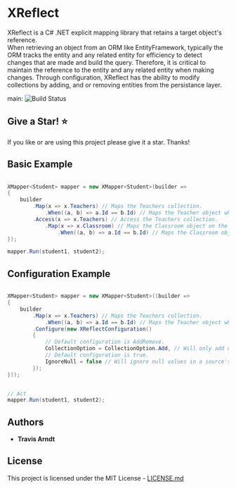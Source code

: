 # XReflect

XReflect is a C# .NET explicit mapping library that retains a target object's reference. 
<br />
When retrieving an object from an ORM like EntityFramework, typically the ORM tracks the entity and any related entity for efficiency to detect changes that are made and build the query. Therefore, it is critical to maintain the reference to the entity and any related entity when making changes. Through configuration, XReflect has the ability to modify collections by adding, and or removing entities from the persistance layer.

main: ![Build Status](https://github.com/Tmarndt1/XReflect/workflows/.NET/badge.svg?branch=main)

## Give a Star! :star:

If you like or are using this project please give it a star. Thanks!

## Basic Example

```csharp

XMapper<Student> mapper = new XMapper<Student>(builder =>
{
    builder
        .Map(x => x.Teachers) // Maps the Teachers collection.
            .When((a, b) => a.Id == b.Id) // Maps the Teacher object when the Id property matches.
        .Access(x => x.Teachers) // Access the Teachers collection.
            .Map(x => x.Classroom) // Maps the Classroom object on the Teachers collection
                .When((a, b) => a.Id == b.Id) // Maps the Classroom object when the Id property matches.
});

mapper.Run(student1, student2);

```

## Configuration Example

```csharp

XMapper<Student> mapper = new XMapper<Student>((builder =>
{
    builder
        .Map(x => x.Teachers) // Maps the Teachers collection.
            .When((a, b) => a.Id == b.Id) // Maps the Teacher object when the Id property matches.
        .Configure(new XReflectConfiguration()
        {
            // Default configuration is AddRemove.
            CollectionOption = CollectionOption.Add, // Will only add new objects and won't remove existing in collection.
            // Default configuration is true.
            IgnoreNull = false // Will ignore null values in a source's collection while mapping.
        });
}));


// Act
mapper.Run(student1, student2);

```

## Authors

- **Travis Arndt**

## License

This project is licensed under the MIT License - [LICENSE.md](LICENSE)

